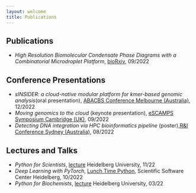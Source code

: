 ```yaml
---
layout: welcome
title: Publications
---
```


## Publications

- *High Resolution Biomolecular Condensate Phase Diagrams with a Combinatorial Microdroplet Platform*, [bioRxiv](https://www.biorxiv.org/content/10.1101/2020.06.04.132308v5), 09/2022
## Conference Presentations

- *sINSIDER: a cloud-native modular platform for kmer-based genomic analysis*(oral presentation), [ABACBS Conference Melbourne (Australia)](https://www.abacbs.org/conference2022), 12/2022
- *Moving genomics to the cloud* (keynote presentation), [eSCAMPS Symposium Cambridge (UK)](https://escamps.org/), 09/2022
- *Detecting DNA integration via HPC bioinformatics pipeline* (poster),[R&I Conference Sydney (Australia)](https://na.eventscloud.com/website/36005/home/), 08/2022
## Lectures and Talks

- *Python for Scientists*, [lecture](https://github.com/kierandidi/python_for_scientists) Heidelberg University, 11/22
- *Deep Learning with PyTorch*, [Lunch Time Python](https://ssciwr.github.io/lunch-time-python/#:~:text=Lunch%20Time%20Python%20aims%20at,will%20be%20made%20available%20afterwards.), Scientific Software Center Heidelberg, 10/2022
- *Python for Biochemists*, [lecture](https://github.com/kierandidi/Python_for_Biochemists) Heidelberg University, 03/22